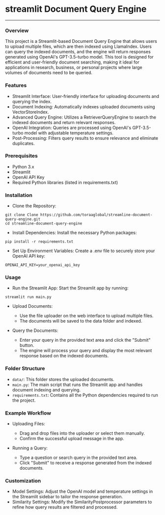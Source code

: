 # streamlit Document Query Engine
*** 

### Overview
This project is a Streamlit-based Document Query Engine that allows users to upload multiple files, which are then indexed using LlamaIndex. Users can query the indexed documents, and the engine will return responses generated using OpenAI's GPT-3.5-turbo model. This tool is designed for efficient and user-friendly document searching, making it ideal for applications in research, business, or personal projects where large volumes of documents need to be queried.

### Features
- Streamlit Interface: User-friendly interface for uploading documents and querying the index.
- Document Indexing: Automatically indexes uploaded documents using VectorStoreIndex.
- Advanced Query Engine: Utilizes a RetrieverQueryEngine to search the indexed documents and return relevant responses.
- OpenAI Integration: Queries are processed using OpenAI's GPT-3.5-turbo model with adjustable temperature settings.
- Post-Processing: Filters query results to ensure relevance and eliminate duplicates.


### Prerequisites
- Python 3.x
- Streamlit
- OpenAI API Key
- Required Python libraries (listed in requirements.txt)


### Installation

- Clone the Repository:

```
git clone Clone https://github.com/toraaglobal/streamline-document-query-engine.git
cd streamline-document-query-engine
```

- Install Dependencies: Install the necessary Python packages:
```
pip install -r requirements.txt

```

- Set Up Environment Variables: Create a .env file to securely store your OpenAI API key:
```
OPENAI_API_KEY=your_openai_api_key
```

### Usage
- Run the Streamlit App: Start the Streamlit app by running:

```
streamlit run main.py

```


- Upload Documents:
    - Use the file uploader on the web interface to upload multiple files.
    - The documents will be saved to the data folder and indexed.


- Query the Documents:
    - Enter your query in the provided text area and click the "Submit" button.
    - The engine will process your query and display the most relevant response based on the indexed documents.

### Folder Structure
- `data/`: This folder stores the uploaded documents.
- `main.py`: The main script that runs the Streamlit app and handles document indexing and querying.
- `requirements.txt`: Contains all the Python dependencies required to run the project.


### Example Workflow
- Uploading Files:

    - Drag and drop files into the uploader or select them manually.
    - Confirm the successful upload message in the app.

- Running a Query:

    - Type a question or search query in the provided text area.
    - Click "Submit" to receive a response generated from the indexed documents.


### Customization
- Model Settings: Adjust the OpenAI model and temperature settings in the Streamlit sidebar to tailor the response generation.
- Similarity Settings: Modify the SimilarityPostprocessor parameters to refine how query results are filtered and processed.